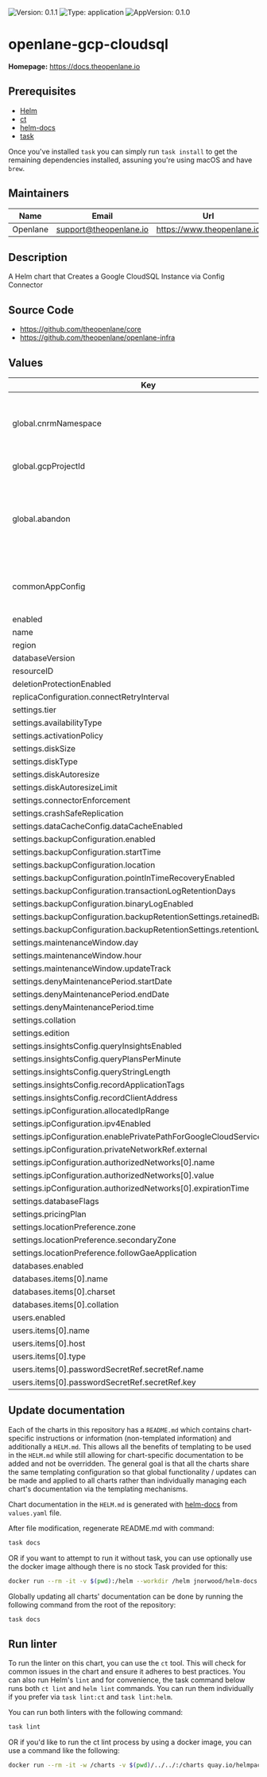 ![Version: 0.1.1](https://img.shields.io/badge/Version-0.1.1-informational?style=flat-square) ![Type: application](https://img.shields.io/badge/Type-application-informational?style=flat-square) ![AppVersion: 0.1.0](https://img.shields.io/badge/AppVersion-0.1.0-informational?style=flat-square)

# openlane-gcp-cloudsql

**Homepage:** <https://docs.theopenlane.io>

## Prerequisites

- [Helm](https://helm.sh/docs/intro/install/)
- [ct](https://github.com/helm/chart-testing)
- [helm-docs](https://github.com/norwoodj/helm-docs)
- [task](https://taskfile.dev/)

Once you've installed `task` you can simply run `task install` to get the remaining dependencies installed, assuning you're using macOS and have `brew`.

## Maintainers

| Name | Email | Url |
| ---- | ------ | --- |
| Openlane | <support@theopenlane.io> | <https://www.theopenlane.io> |

## Description

A Helm chart that Creates a Google CloudSQL Instance via Config Connector

## Source Code

* <https://github.com/theopenlane/core>
* <https://github.com/theopenlane/openlane-infra>

## Values

| Key | Type | Default | Description |
|-----|------|---------|-------------|
| global.cnrmNamespace | string | `nil` | Allows to deploy in another namespace than the release one |
| global.gcpProjectId | string | `"myprojectid"` | Google Project ID |
| global.abandon | bool | `true` | If true, Keep the Compute Address even after the kcc resource deletion. |
| commonAppConfig | object | `{"cloudsql":{"cmekEnabled":false,"enabled":false,"instanceName":"default-sql","tier":"db-f1-micro","version":"POSTGRES_14"}}` | Placeholder for values to be overridden by bootrap |
| enabled | bool | `true` |  |
| name | string | `"openlane-postgresql-instance"` |  |
| region | string | `"us-central1"` |  |
| databaseVersion | string | `"POSTGRES_14"` |  |
| resourceID | string | `""` |  |
| deletionProtectionEnabled | bool | `true` |  |
| replicaConfiguration.connectRetryInterval | int | `60` |  |
| settings.tier | string | `"db-custom-2-7680"` |  |
| settings.availabilityType | string | `"ZONAL"` |  |
| settings.activationPolicy | string | `"ALWAYS"` |  |
| settings.diskSize | int | `10` |  |
| settings.diskType | string | `"PD_SSD"` |  |
| settings.diskAutoresize | bool | `true` |  |
| settings.diskAutoresizeLimit | int | `0` |  |
| settings.connectorEnforcement | string | `""` |  |
| settings.crashSafeReplication | bool | `false` |  |
| settings.dataCacheConfig.dataCacheEnabled | bool | `false` |  |
| settings.backupConfiguration.enabled | bool | `true` |  |
| settings.backupConfiguration.startTime | string | `"03:00"` |  |
| settings.backupConfiguration.location | string | `"us"` |  |
| settings.backupConfiguration.pointInTimeRecoveryEnabled | bool | `true` |  |
| settings.backupConfiguration.transactionLogRetentionDays | int | `7` |  |
| settings.backupConfiguration.binaryLogEnabled | bool | `false` |  |
| settings.backupConfiguration.backupRetentionSettings.retainedBackups | int | `7` |  |
| settings.backupConfiguration.backupRetentionSettings.retentionUnit | string | `"COUNT"` |  |
| settings.maintenanceWindow.day | int | `7` |  |
| settings.maintenanceWindow.hour | int | `3` |  |
| settings.maintenanceWindow.updateTrack | string | `"stable"` |  |
| settings.denyMaintenancePeriod.startDate | string | `""` |  |
| settings.denyMaintenancePeriod.endDate | string | `""` |  |
| settings.denyMaintenancePeriod.time | string | `""` |  |
| settings.collation | string | `""` |  |
| settings.edition | string | `""` |  |
| settings.insightsConfig.queryInsightsEnabled | bool | `false` |  |
| settings.insightsConfig.queryPlansPerMinute | int | `5` |  |
| settings.insightsConfig.queryStringLength | int | `1024` |  |
| settings.insightsConfig.recordApplicationTags | bool | `false` |  |
| settings.insightsConfig.recordClientAddress | bool | `false` |  |
| settings.ipConfiguration.allocatedIpRange | string | `""` |  |
| settings.ipConfiguration.ipv4Enabled | bool | `true` |  |
| settings.ipConfiguration.enablePrivatePathForGoogleCloudServices | bool | `false` |  |
| settings.ipConfiguration.privateNetworkRef.external | string | `""` |  |
| settings.ipConfiguration.authorizedNetworks[0].name | string | `""` |  |
| settings.ipConfiguration.authorizedNetworks[0].value | string | `""` |  |
| settings.ipConfiguration.authorizedNetworks[0].expirationTime | string | `""` |  |
| settings.databaseFlags | list | `[]` |  |
| settings.pricingPlan | string | `"PER_USE"` |  |
| settings.locationPreference.zone | string | `""` |  |
| settings.locationPreference.secondaryZone | string | `""` |  |
| settings.locationPreference.followGaeApplication | string | `""` |  |
| databases.enabled | bool | `true` |  |
| databases.items[0].name | string | `"mydb"` |  |
| databases.items[0].charset | string | `"UTF8"` |  |
| databases.items[0].collation | string | `"en_US.UTF8"` |  |
| users.enabled | bool | `true` |  |
| users.items[0].name | string | `"appuser"` |  |
| users.items[0].host | string | `"%"` |  |
| users.items[0].type | string | `"BUILT_IN"` |  |
| users.items[0].passwordSecretRef.secretRef.name | string | `"db-password-secret"` |  |
| users.items[0].passwordSecretRef.secretRef.key | string | `"password"` |  |

## Update documentation

Each of the charts in this repository has a `README.md` which contains chart-specific instructions or information (non-templated information) and additionally a `HELM.md`. This allows all the benefits of templating to be used in the `HELM.md` while still allowing for chart-specific documentation to be added and not be overridden. The general goal is that all the charts share the same templating configuration so that global functionality / updates can be made and applied to all charts rather than individually managing each chart's documentation via the templating mechanisms.

Chart documentation in the `HELM.md` is generated with [helm-docs](https://github.com/norwoodj/helm-docs) from `values.yaml` file.

After file modification, regenerate README.md with command:

```bash
task docs
```

OR if you want to attempt to run it without task, you can use optionally use the docker image although there is no stock Task provided for this:

```bash
docker run --rm -it -v $(pwd):/helm --workdir /helm jnorwood/helm-docs:v1.14.2 helm-docs
```

Globally updating all charts' documentation can be done by running the following command from the root of the repository:

```bash
task docs
```

## Run linter

To run the linter on this chart, you can use the `ct` tool. This will check for common issues in the chart and ensure it adheres to best practices. You can also run Helm's `lint` and for convenience, the task command below runs both `ct lint` and `helm lint` commands. You can run them individually if you prefer via `task lint:ct` and `task lint:helm`.

You can run both linters with the following command:

```bash
task lint
```

OR if you'd like to run the ct lint process by using a docker image, you can use a command like the following:

```bash
docker run --rm -it -w /charts -v $(pwd)/../../:/charts quay.io/helmpack/chart-testing:v3.12.0 ct lint --charts /charts/charts/openlane-gcp-cloudsql --config /charts/charts/openlane-gcp-cloudsql/ct.yaml
```
